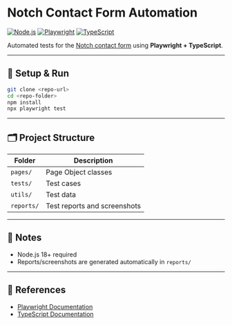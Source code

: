 
# Notch Contact Form Automation

[![Node.js](https://img.shields.io/badge/Node.js-18%2B-brightgreen)](https://nodejs.org/)
[![Playwright](https://img.shields.io/badge/Playwright-1.36-blue)](https://playwright.dev/)
[![TypeScript](https://img.shields.io/badge/TypeScript-4.9-blue)](https://www.typescriptlang.org/)

Automated tests for the [Notch contact form](https://wearenotch.com/qa_task/) using **Playwright + TypeScript**.

---

## 🚀 Setup & Run

```bash
git clone <repo-url>
cd <repo-folder>
npm install
npx playwright test
```

---

## 🗂 Project Structure

| Folder   | Description              |
|----------|--------------------------|
| `pages/` | Page Object classes      |
| `tests/` | Test cases               |
| `utils/` | Test data                |
| `reports/` | Test reports and screenshots |

---

## 📝 Notes

- Node.js 18+ required  
- Reports/screenshots are generated automatically in `reports/`  

---

## 📌 References

- [Playwright Documentation](https://playwright.dev/docs/intro)  
- [TypeScript Documentation](https://www.typescriptlang.org/docs/)  
